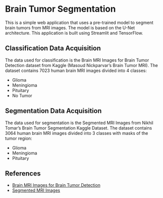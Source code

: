 # Brain Tumor Segmentation

This is a simple web application that uses a pre-trained model to segment brain tumors from MRI images. The model is based on the U-Net architecture. This application is built using Streamlit and TensorFlow.

## Classification Data Acquisition

The data used for classification is the Brain MRI Images for Brain Tumor Detection dataset from Kaggle (Masoud Nickparvar’s Brain Tumor MRI). The dataset contains 7023 human brain MRI images divided into 4 classes:

- Glioma
- Meningioma
- Pituitary
- No Tumor

## Segmentation Data Acquisition

The data used for segmentation is the Segmented MRI Images from Nikhil Tomar’s Brain Tumor Segmentation Kaggle Dataset. The dataset contains 3064 human brain MRI images divided into 3 classes with masks of the tumor region:

- Glioma
- Meningioma
- Pituitary

## References

- [Brain MRI Images for Brain Tumor Detection](https://www.kaggle.com/datasets/masoudnickparvar/brain-tumor-mri-dataset)
- [Segmented MRI Images](https://www.kaggle.com/datasets/nikhilroxtomar/brain-tumor-segmentation)